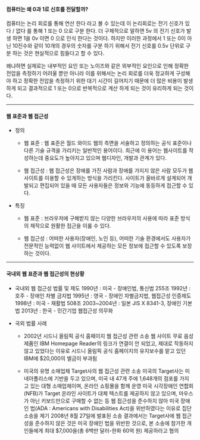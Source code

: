 #### 컴퓨터는 왜 0과 1로 신호를 전달할까?

  컴퓨터는 논리 회로를 통해 연산 한다 라고 볼 수 있는데 이 논리회로는 전기 신호가 있다 / 없다 를 통해 1 또는 0 으로 구분 한다. 더 구체적으로 말하면 5v 의 전기 신호가 발생 하면 1을 0v 이면 0 으로 인식 한다는 것이다. 하지만 이러한 과정에서 1 또는 0이 아닌 10진수와 같이 10개의 경우의 숫자를 구분 하기 위해서 전기 신호를 0.5v 단위로 구분 하는 것은 현실적으로 힘들다고 할 수 있다.

  왜냐하면 실제로는 내부적인 요인 또는 노이즈와 같은 외부적인 요인으로 인해 정확한 전압을 측정하기 어려울 뿐만 아니라 이를 위해서는 논리 회로를 더욱 정교하게 구성해야 하고 정확한 전압을 측정하기 위한 대기 시간이 길어지기 때문에 더 많은 비용이 발생 하게 되고 결과적으로 1 또는 0으로 반복적으로 계산 하게 되는 것이 유리하게 되는 것이다.

---
#### 웹 표준과 웹 접근성
* 정의
  - 웹 표준 : 웹 표준은 월드 와이드 웹의 측면을 서술하고 정의하는 공식 표준이나 다른 기술 규격을 가리키는 일반적인 용어이다. 최근에 이 용어는 웹사이트를 작성하는데 중요도가 높아지고 있으며 웹디자인, 개발과 관계가 있다.

  - 웹 접근성 : 웹 접근성은 장애를 가진 사람과 장애를 가지지 않은 사람 모두가 웹사이트를 이용할 수 있게하는 방식을 가리킨다. 사이트가 올바르게 설계되어 개발되고 편집되어 있을 때 모든 사용자들은 정보와 기능에 동등하게 접근할 수 있다.

* 특징
  - 웹 표준 : 브라우저에 구해받지 않는 다양한 브라우저의 사용에 따라 표준 방식의 제작으로 원활한 접근을 이룰 수 있다.

  - 웹 접근성 : 어떠한 사용자(장애인, 노인 등), 어떠한 기술 환경에서도 사용자가 전문적인 능력없이 웹 사이트에서 제공하는 모든 정보에 접근할 수 있도록 보장하는 것이다.

---
#### 국내외 웹 표준과 웹 접근성의 현상황

- 국내외 웹 접근성 법률 및 제도
1990년 : 미국 - 장애인법, 통신법 255조
1992년 : 호주 - 장애인 차별 금지법
1995년 : 영국 - 장애인 차별금지법, 웹접근성 인증제도
1998년 : 미국 - 재활법 508조
2003~2004년 : 일본 JIS X 8341-3, 장애인 기본법
2013년 : 한국 - 민간기업 웹접근성 의무화


- 국외 법률 사례
  * 2002년 시드니 올림픽 공식 홈페이지 웹 접근성 관련 소송
  웹 사이트 무료 음성제품인 IBM Homepage Reader의 링크가 연결이 안 되었고, 제대로 작동하지 않고 있었다는 이유로 시드니 올림픽 공식 홈페이지의 유지보수를 맡고 있던 IBM에 $20,000의 벌금이 부과됨

  * 미국의 유명 소매업체 Target사의 웹 접근성 관련 소송
  미국의 Target사는 미네아폴리스에 기반을 두고 있으며, 미국 내 47개 주에 1,648개의 점포를 가지고 있는 대형 소매업체이며, 온라인 쇼핑몰을 함께 운영
  미국 시각장애인 연합회(NFB)가 Target 온라인 사이트가 대체 텍스트를 제공하지 않고 있으며, 마우스가 아닌 키보드만으로 구매할 수 없는 등 웹 접근성을 준수하지 않아 미국 장애인 법(ADA : Americans with Disabilities Act)을 위반하였다는 이유로 집단소송을 제기
  2008년 8월 27일에 발표된 소송 결과에서는 Target사에 웹 접근성을 준수하지 않은 것은 미국 장애인 법을 위반한 것으로, 본 소송에 참가한 개인들에게 최대 $7,000을(총 6백만 달러-한화 60억 원) 제공하라고 협의

